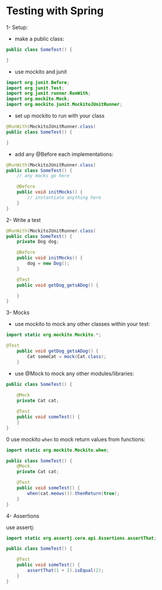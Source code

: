 # Testing with Spring

1- Setup:

- make a public class:

```java
public class SomeTest() {

}
```

- use mockito and junit
```java
import org.junit.Before;
import org.junit.Test;
import org.junit.runner.RunWith;
import org.mockito.Mock;
import org.mockito.junit.MockitoJUnitRunner;
```

- set up mockito to run with your class

```java
@RunWith(MockitoJUnitRunner.class)
public class SomeTest() {

}
```

- add any @Before each implementations:

```java
@RunWith(MockitoJUnitRunner.class)
public class SomeTest() {
    // any mocks go here

    @Before
    public void initMocks() {
        // instantiate anything here
    }
}
```

2- Write a test

```java
@RunWith(MockitoJUnitRunner.class)
public class SomeTest() {
    private Dog dog;

    @Before
    public void initMocks() {
        dog = new Dog();
    }

    @Test
    public void getDog_getsADog() {

    }
}
```

3- Mocks

- use mockito to mock any other classes within your test:

```java
import static org.mockito.Mockito.*;

@Test
    public void getDog_getsADog() {
        Cat someCat = mock(Cat.class);
    }
```

- use @Mock to mock any other modules/libraries:

```java
public class SomeTest() {
    
    @Mock
    private Cat cat;

    @Test
    public void someTest() {
    }
}
```

0 use mockito `when` to mock return values from functions:

```java
import static org.mockito.Mockito.when;

public class SomeTest() {
    @Mock
    private Cat cat;

    @Test
    public void someTest() {
        when(cat.meows()).thenReturn(true);
    }
}
```

4- Assertions

use assertj:

```java
import static org.assertj.core.api.Assertions.assertThat;

public class SomeTest() {

    @Test
    public void someTest() {
        assertThat(1 + 1).isEqual(2);
    }
}
```






